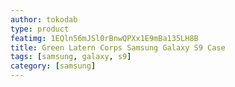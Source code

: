 ```yaml
---
author: tokodab
type: product
featimg: 1EQln56mJSl0rBnwQPXx1E9mBa135LH8B
title: Green Latern Corps Samsung Galaxy S9 Case
tags: [samsung, galaxy, s9]
category: [samsung]
---
```

